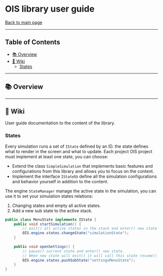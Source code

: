 # OIS library user guide
[Back to main page](README.md)

---

## Table of Contents
- [📚 Overview](#-overview)
- [📄 Wiki](#-wiki)
    - [States](#states)

---

## 📚 Overview

---

## 📄 Wiki

User guide documentation to the content of the library.

### States

Every simulation runs a set of `IState` defined by an ID. the state defines what to render in the screen and what to update.
Each project OIS project must implement at least one state, you can choose:

* Extend the class `SimpleSimulation` that implements basic features and configurations from this library and allows you to focus on the content.
* Implement the interface `IState`to define all the simulation configurations and behavior yourself in addition to the content.

The engine `StateManager` manage the active state in the simulation, you can use it to set your simulation states relations:
1. Changing states and empty all active states.
2. Add a new sub state to the active stack.

```java
public class MenuState implements IState {
    public void startSimulation() {
        // exit() all active states in the stack and enter() new state
        OIS.engine.states.changeState("simulationState");  
    }  
  
    public void openSettings() {
        // pause() current state and enter() new state.
        // When new state will exit() it will call this state resume()
        OIS.engine.states.pushSubState("settingsMenuState");
    }         
}
```